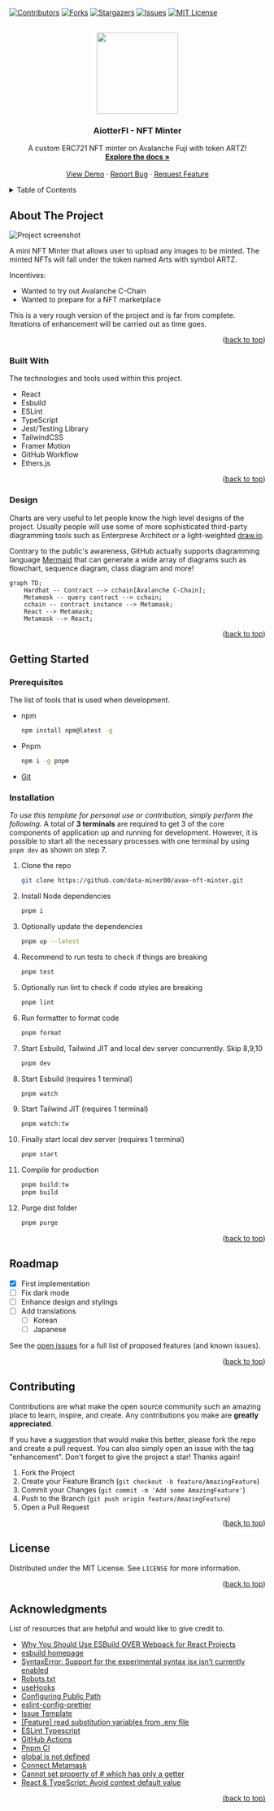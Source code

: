 <a name="readme-top"></a>

<!-- PROJECT SHIELDS -->

[![Contributors][contributors-shield]][contributors-url]
[![Forks][forks-shield]][forks-url]
[![Stargazers][stars-shield]][stars-url]
[![Issues][issues-shield]][issues-url]
[![MIT License][license-shield]][license-url]

<!-- PROJECT LOGO -->
<br />
<div align="center">
  <a href="/">
    <img width="160px" src="public/favicon.svg" />
  </a>

  <h3 align="center">AiotterFI - NFT Minter</h3>

  <p align="center">
    A custom ERC721 NFT minter on Avalanche Fuji with token ARTZ!
    <br />
    <a href="https://github.com/data-miner00/avax-nft-minter"><strong>Explore the docs »</strong></a>
    <br />
    <br />
    <a href="https://github.com/data-miner00/avax-nft-minter">View Demo</a>
    ·
    <a href="https://github.com/data-miner00/avax-nft-minter/issues">Report Bug</a>
    ·
    <a href="https://github.com/data-miner00/avax-nft-minter/issues">Request Feature</a>
  </p>
</div>

<!-- TABLE OF CONTENTS -->
<details>
  <summary>Table of Contents</summary>
  <ol>
    <li>
      <a href="#about-the-project">About The Project</a>
      <ul>
        <li><a href="#built-with">Built With</a></li>
        <li><a href="#design">Design</a></li>
      </ul>
    </li>
    <li>
      <a href="#getting-started">Getting Started</a>
      <ul>
        <li><a href="#prerequisites">Prerequisites</a></li>
        <li><a href="#installation">Installation</a></li>
      </ul>
    </li>
    <li><a href="#usage">Usage</a></li>
    <li><a href="#roadmap">Roadmap</a></li>
    <li><a href="#contributing">Contributing</a></li>
    <li><a href="#license">License</a></li>
    <li><a href="#acknowledgments">Acknowledgments</a></li>
  </ol>
</details>

<!-- ABOUT THE PROJECT -->

## About The Project

![Project screenshot](/public/assets/screenshot.png)

A mini NFT Minter that allows user to upload any images to be minted. The minted NFTs will fall under the token named Arts with symbol ARTZ.

Incentives:

- Wanted to try out Avalanche C-Chain
- Wanted to prepare for a NFT marketplace

This is a very rough version of the project and is far from complete. Iterations of enhancement will be carried out as time goes.

<p align="right">(<a href="#readme-top">back to top</a>)</p>

### Built With

The technologies and tools used within this project.

- React
- Esbuild
- ESLint
- TypeScript
- Jest/Testing Library
- TailwindCSS
- Framer Motion
- GitHub Workflow
- Ethers.js

<p align="right">(<a href="#readme-top">back to top</a>)</p>

<!-- DESIGN -->

### Design

Charts are very useful to let people know the high level designs of the project. Usually people will use some of more sophisticated third-party diagramming tools such as Enterprese Architect or a light-weighted [draw.io](https://app.diagrams.net).

Contrary to the public's awareness, GitHub actually supports diagramming language [Mermaid](https://docs.github.com/en/get-started/writing-on-github/working-with-advanced-formatting/creating-diagrams#creating-mermaid-diagrams) that can generate a wide array of diagrams such as flowchart, sequence diagram, class diagram and more!

```mermaid
graph TD;
    Hardhat -- Contract --> cchain[Avalanche C-Chain];
    Metamask -- query contract --> cchain;
    cchain -- contract instance --> Metamask;
    React --> Metamask;
    Metamask --> React;
```

<p align="right">(<a href="#readme-top">back to top</a>)</p>

<!-- GETTING STARTED -->

## Getting Started

### Prerequisites

The list of tools that is used when development.

- npm
  ```sh
  npm install npm@latest -g
  ```
- Pnpm
  ```sh
  npm i -g pnpm
  ```
- [Git](https://git-scm.com/downloads)

### Installation

_To use this template for personal use or contribution, simply perform the following._ A total of **3 terminals** are required to get 3 of the core components of application up and running for development. However, it is possible to start all the necessary processes with one terminal by using `pnpm dev` as shown on step 7.

1. Clone the repo
   ```sh
   git clone https://github.com/data-miner00/avax-nft-minter.git
   ```
2. Install Node dependencies
   ```sh
   pnpm i
   ```
3. Optionally update the dependencies
   ```sh
   pnpm up --latest
   ```
4. Recommend to run tests to check if things are breaking
   ```sh
   pnpm test
   ```
5. Optionally run lint to check if code styles are breaking
   ```sh
   pnpm lint
   ```
6. Run formatter to format code
   ```sh
   pnpm format
   ```
7. Start Esbuild, Tailwind JIT and local dev server concurrently. Skip 8,9,10
   ```sh
   pnpm dev
   ```
8. Start Esbuild (requires 1 terminal)
   ```sh
   pnpm watch
   ```
9. Start Tailwind JIT (requires 1 terminal)
   ```sh
   pnpm watch:tw
   ```
10. Finally start local dev server (requires 1 terminal)
    ```sh
    pnpm start
    ```
11. Compile for production
    ```sh
    pnpm build:tw
    pnpm build
    ```
12. Purge dist folder
    ```sh
    pnpm purge
    ```

<p align="right">(<a href="#readme-top">back to top</a>)</p>

<!-- ROADMAP -->

## Roadmap

- [x] First implementation
- [ ] Fix dark mode
- [ ] Enhance design and stylings
- [ ] Add translations
  - [ ] Korean
  - [ ] Japanese

See the [open issues](https://github.com/data-miner00/avax-nft-minter/issues) for a full list of proposed features (and known issues).

<p align="right">(<a href="#readme-top">back to top</a>)</p>

<!-- CONTRIBUTING -->

## Contributing

Contributions are what make the open source community such an amazing place to learn, inspire, and create. Any contributions you make are **greatly appreciated**.

If you have a suggestion that would make this better, please fork the repo and create a pull request. You can also simply open an issue with the tag "enhancement".
Don't forget to give the project a star! Thanks again!

1. Fork the Project
2. Create your Feature Branch (`git checkout -b feature/AmazingFeature`)
3. Commit your Changes (`git commit -m 'Add some AmazingFeature'`)
4. Push to the Branch (`git push origin feature/AmazingFeature`)
5. Open a Pull Request

<p align="right">(<a href="#readme-top">back to top</a>)</p>

<!-- LICENSE -->

## License

Distributed under the MIT License. See `LICENSE` for more information.

<p align="right">(<a href="#readme-top">back to top</a>)</p>

<!-- ACKNOWLEDGMENTS -->

## Acknowledgments

List of resources that are helpful and would like to give credit to.

- [Why You Should Use ESBuild OVER Webpack for React Projects](https://www.youtube.com/watch?v=VmgRBwMIRBE)
- [esbuild homepage](https://esbuild.github.io/)
- [SyntaxError: Support for the experimental syntax jsx isn’t currently enabled](https://akashmittal.com/code-example-syntaxerror-support-for-the-experimental-syntax-jsx-isnt-currently-enabled/)
- [Robots.txt](https://developers.google.com/search/docs/crawling-indexing/robots/intro)
- [useHooks](https://usehooks.com/)
- [Configuring Public Path](https://esbuild.github.io/api/#public-path)
- [eslint-config-prettier](https://github.com/prettier/eslint-config-prettier#installation)
- [Issue Template](https://github.com/Josee9988/project-template)
- [[Feature] read substitution variables from .env file](https://github.com/evanw/esbuild/issues/69#issuecomment-1324478979)
- [ESLint Typescript](https://typescript-eslint.io/)
- [GitHub Actions](https://github.com/marketplace?type=actions)
- [Pnpm CI](https://pnpm.io/continuous-integration)
- [global is not defined](https://github.com/WalletConnect/walletconnect-monorepo/issues/1144)
- [Connect Metamask](https://github.com/jacobedawson/connect-metamask-react-dapp/blob/main/README.md)
- [Cannot set property of #<Object> which has only a getter](https://github.com/evanw/esbuild/issues/587)
- [React & TypeScript: Avoid context default value](https://stackoverflow.com/questions/61333188/react-typescript-avoid-context-default-value)

<p align="right">(<a href="#readme-top">back to top</a>)</p>

<!-- MARKDOWN LINKS & IMAGES -->

[contributors-shield]: https://img.shields.io/github/contributors/data-miner00/avax-nft-minter.svg?style=for-the-badge
[contributors-url]: https://github.com/data-miner00/avax-nft-minter/graphs/contributors
[forks-shield]: https://img.shields.io/github/forks/data-miner00/avax-nft-minter.svg?style=for-the-badge
[forks-url]: https://github.com/data-miner00/avax-nft-minter/network/members
[stars-shield]: https://img.shields.io/github/stars/data-miner00/avax-nft-minter.svg?style=for-the-badge
[stars-url]: https://github.com/data-miner00/avax-nft-minter/stargazers
[issues-shield]: https://img.shields.io/github/issues/data-miner00/avax-nft-minter.svg?style=for-the-badge
[issues-url]: https://github.com/data-miner00/avax-nft-minter/issues
[license-shield]: https://img.shields.io/github/license/data-miner00/avax-nft-minter.svg?style=for-the-badge
[license-url]: https://github.com/data-miner00/avax-nft-minter/blob/master/LICENSE.txt
